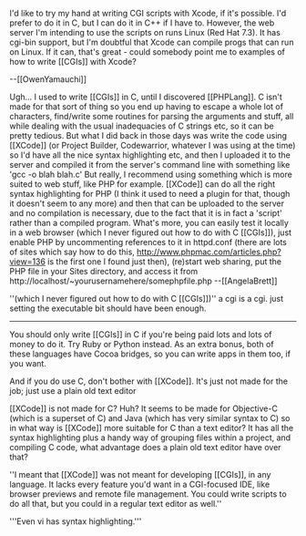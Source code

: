 

I'd like to try my hand at writing CGI scripts with Xcode, if it's possible. I'd prefer to do it in C, but I can do it in C++ if I have to. However, the web server I'm intending to use the scripts on runs Linux (Red Hat 7.3). It has cgi-bin support, but I'm doubtful that Xcode can compile progs that can run on Linux. If it can, that's great - could somebody point me to examples of how to write [[CGIs]] with Xcode?

--[[OwenYamauchi]]

Ugh... I used to write [[CGIs]] in C, until I discovered [[PHPLang]]. C isn't made for that sort of thing so you end up having to escape a whole lot of characters, find/write some routines for parsing the arguments and stuff, all while dealing with the usual inadequacies of C strings etc, so it can be pretty tedious. But what I did back in those days was write the code using [[XCode]] (or Project Builder, Codewarrior, whatever I was using at the time) so I'd have all the nice syntax highlighting etc, and then I uploaded it to the server and compiled it from the server's command line with something like 'gcc -o blah blah.c' But really, I recommend using something which is more suited to web stuff, like PHP for example. [[XCode]] can do all the right syntax highlighting for PHP (I think it used to need a plugin for that, though it doesn't seem to any more) and then that can be uploaded to the server and no compilation is necessary, due to the fact that it is in fact a 'script' rather than a compiled program. What's more, you can easily test it locally in a web browser (which I never figured out how to do with C [[CGIs]]), just enable PHP by uncommenting references to it in httpd.conf (there are lots of sites which say how to do this, http://www.phpmac.com/articles.php?view=136 is the first one I found just then), (re)start web sharing, put the PHP file in your Sites directory, and access it from http://localhost/~yourusernamehere/somephpfile.php --[[AngelaBrett]]

''(which I never figured out how to do with C [[CGIs]])''  a cgi is a cgi. just setting the executable bit should have been enough.

----

You should only write [[CGIs]] in C if you're being paid lots and lots of money to do it. Try Ruby or Python instead. As an extra bonus, both of these languages have Cocoa bridges, so you can write apps in them too, if you want.

And if you do use C, don't bother with [[XCode]]. It's just not made for the job; just use a plain old text editor

[[XCode]] is not made for C? Huh? It seems to be made for Objective-C (which is a superset of C) and Java (which has very similar syntax to C) so in what way is [[XCode]] more suitable for C than a text editor? It has all the syntax highlighting plus a handy way of grouping files within a project, and compiling C code, what advantage does a plain old text editor have over that?

''I meant that [[XCode]] was not meant for developing [[CGIs]], in any language. It lacks every feature you'd want in a CGI-focused IDE, like browser previews and remote file management. You could write scripts to do all that, but you could in a regular text editor as well.''

'''Even vi has syntax highlighting.'''